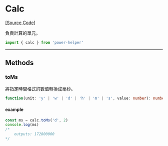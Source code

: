 # Calc

[[Source Code]](https://github.com/KHC-ZhiHao/PowerHelper/blob/master/lib/utils/calc.ts)

負責計算的單元。

```ts
import { calc } from 'power-helper'
```

---

## Methods

### toMs

將指定時間格式的數值轉換成毫秒。

```ts
function(unit: 'y' | 'w' | 'd' | 'h' | 'm' | 's', value: number): number
```

#### example

```ts
const ms = calc.toMs('d', 2)
console.log(ms)
/*
    outputs: 172800000
*/
```
